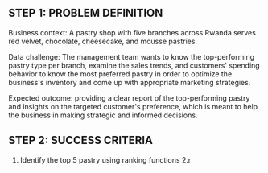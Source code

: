 ## STEP 1: PROBLEM DEFINITION 
Business context: A pastry shop with five branches across Rwanda serves red velvet, chocolate, cheesecake, and mousse pastries.

Data challenge: The management team wants to know the top-performing pastry type per branch, examine the sales trends, and customers' spending behavior to know the most preferred pastry in order to optimize the business's inventory and come up with appropriate marketing strategies.

Expected outcome: providing a clear report of the top-performing pastry and insights on the targeted customer's preference, which is meant to help the business in making strategic and informed decisions.

## STEP 2: SUCCESS CRITERIA
1. Identify the top 5 pastry using ranking functions
2.r
